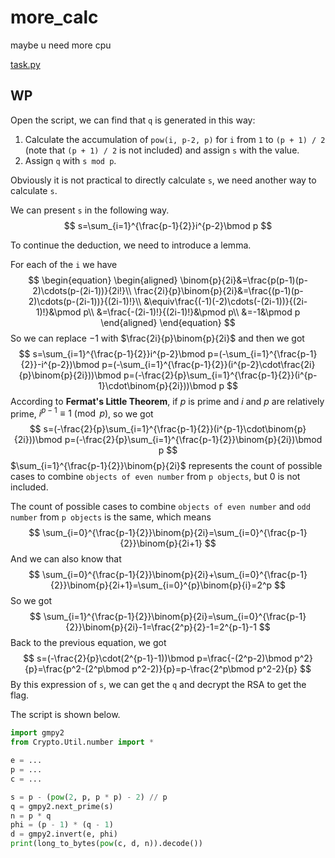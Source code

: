 # more_calc

maybe u need more cpu

[task.py](https://compass.ctfd.io/files/90649734de010940c3c810f0b2521bf1/task.py?token=eyJ1c2VyX2lkIjoxNCwidGVhbV9pZCI6bnVsbCwiZmlsZV9pZCI6ODZ9.YR-yIg.WYD6jqB03bFn4jHaya9oPFWNAgg)

## WP

Open the script, we can find that `q` is generated in this way:

1. Calculate the accumulation of `pow(i, p-2, p)` for `i` from `1` to `(p + 1) / 2` (note that `(p + 1) / 2` is not included) and assign `s` with the value.
2. Assign `q` with `s mod p`.

Obviously it is not practical to directly calculate `s`, we need another way to calculate `s`.

We can present `s` in the following way.
$$
s=\sum_{i=1}^{\frac{p-1}{2}}i^{p-2}\bmod p
$$

To continue the deduction, we need to introduce a lemma.

For each of the `i` we have
$$
\begin{equation}
\begin{aligned}
\binom{p}{2i}&=\frac{p(p-1)(p-2)\cdots(p-(2i-1))}{2i!}\\
\frac{2i}{p}\binom{p}{2i}&=\frac{(p-1)(p-2)\cdots(p-(2i-1))}{(2i-1)!}\\
&\equiv\frac{(-1)(-2)\cdots(-(2i-1))}{(2i-1)!}&\pmod p\\
&=\frac{-(2i-1)!}{(2i-1)!}&\pmod p\\
&=-1&\pmod p
\end{aligned}
\end{equation}
$$
So we can replace $-1$ with $\frac{2i}{p}\binom{p}{2i}$ and then we got
$$
s=\sum_{i=1}^{\frac{p-1}{2}}i^{p-2}\bmod p=(-\sum_{i=1}^{\frac{p-1}{2}}-i^{p-2})\bmod p=(-\sum_{i=1}^{\frac{p-1}{2}}(i^{p-2}\cdot\frac{2i}{p}\binom{p}{2i}))\bmod p=(-\frac{2}{p}\sum_{i=1}^{\frac{p-1}{2}}(i^{p-1}\cdot\binom{p}{2i}))\bmod p
$$
According to **Fermat's Little Theorem**, if $p$ is prime and $i$ and $p$ are relatively prime, $i^{p-1}\equiv1\pmod p$, so we got
$$
s=(-\frac{2}{p}\sum_{i=1}^{\frac{p-1}{2}}(i^{p-1}\cdot\binom{p}{2i}))\bmod p=(-\frac{2}{p}\sum_{i=1}^{\frac{p-1}{2}}\binom{p}{2i})\bmod p
$$
$\sum_{i=1}^{\frac{p-1}{2}}\binom{p}{2i}$ represents the count of possible cases to combine `objects of even number` from `p objects`, but $0$ is not included.

The count of possible cases to combine  `objects of even number` and `odd number` from `p objects` is the same, which means
$$
\sum_{i=0}^{\frac{p-1}{2}}\binom{p}{2i}=\sum_{i=0}^{\frac{p-1}{2}}\binom{p}{2i+1}
$$
And we can also know that
$$
\sum_{i=0}^{\frac{p-1}{2}}\binom{p}{2i}+\sum_{i=0}^{\frac{p-1}{2}}\binom{p}{2i+1}=\sum_{i=0}^{p}\binom{p}{i}=2^p
$$
So we got
$$
\sum_{i=1}^{\frac{p-1}{2}}\binom{p}{2i}=\sum_{i=0}^{\frac{p-1}{2}}\binom{p}{2i}-1=\frac{2^p}{2}-1=2^{p-1}-1
$$
Back to the previous equation, we got
$$
s=(-\frac{2}{p}\cdot(2^{p-1}-1))\bmod p=\frac{-(2^p-2)\bmod p^2}{p}=\frac{p^2-(2^p\bmod p^2-2)}{p}=p-\frac{2^p\bmod p^2-2}{p}
$$
By this expression of `s`, we can get the `q` and decrypt the RSA to get the flag.

The script is shown below.

```python
import gmpy2
from Crypto.Util.number import *

e = ...
p = ...
c = ...

s = p - (pow(2, p, p * p) - 2) // p
q = gmpy2.next_prime(s)
n = p * q
phi = (p - 1) * (q - 1)
d = gmpy2.invert(e, phi)
print(long_to_bytes(pow(c, d, n)).decode())
```

